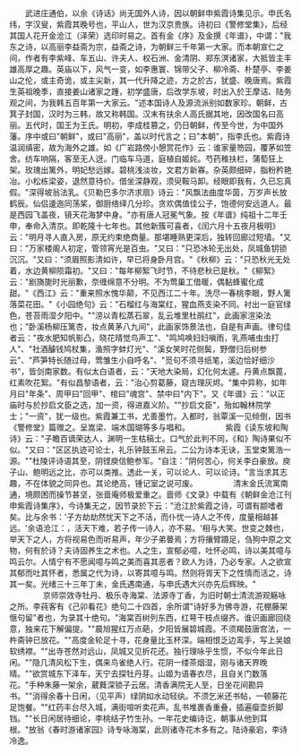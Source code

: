 <!-- { "loadSidebar": true } -->
　　武进庄通伯，以余《诗话》尚无国外人诗，因以朝鲜申紫霞诗集见示。申氏名纬，字汉叟，紫霞其晚号也，平山人，世为汉京贵族。诗初曰《警修堂集》，后经其国人花开金沧江（泽荣）选印时易之。首有金《序》及金撰《年谱》，中谓："我东之诗，以高丽李益斋为宗，益斋之诗，为朝鲜三千年第一大家。而本朝宣仁之间，作者有李紫峰、车五山、许夫人、权石洲、金清阴、郑东溟诸家，大抵皆主丰雄高厚之趣。英庙以下，风气一变，如李惠寰、锦带父子、柳冷斋、朴楚亭、李姜山之伦，或主奇诡，或主尖新，其一代升降之迹，方之於古，犹盛、晚唐焉。紫霞生英祖晚季，直接姜山诸家之踵，初学盛唐，后改学东坡，时出入於王摩诘、陆务观之间，为我韩五百年第一大家云。"述本国诗人及源流派别如数家珍。朝鲜，古箕子封国，汉时为三韩，故又称韩国。汉末有扶余人高氏据其地，因改国名曰高丽。五代时，国王为王氏。明初，李成桂篡之，仍日朝鲜，传至今世，为中国外藩。序中或曰"朝鲜"，或曰"高丽"，盖以时代言之；曰"本朝"，指李氏也。紫霞诗温润缜密，故为海外之雄。如《广岩路傍小憩赏花作》云：谁家量笏园，覆茅如笠舍。纺车响隔，客至无人迓。门临车马道，庭植自姬姹。芍药稚扶栏，蒲萄狂上架。玫瑰出篱外，明妃愁远嫁。碧桃浅淡妆，文君方新寡。杂英颇细碎，脂粉矜艳冶。小松栋梁姿，退然意待价。借坐深静观，须臾鞍马卸。经眼即我有，久已忘真假。"深得坡翁法乳。《贝勒巴多尔济求扇》诗云："风飘法曲度华茵，万岁声长放鹤辰。仙侣逶迤同荡桨，御厨络绎几分珍。贪欢偶值佳公子，饱德何安远道人。最是西园飞盖夜，镜天花海梦中身。"亦有唐人冠冕气象。按《年谱》纯祖十二年壬申，奉命入清京。即乾隆十七年也。其他新簇可喜者，《闰六月十五夜月极明》云："明月寻人直入房，原无约束绝商量。那堪睡熟更深后，独转回廊过短墙。"又曰："万家楼阁人初定，管领宵光是百虫。"又曰："只恐冰轮无出处，凤城鱼钥锁沉沉。"又曰："须眉照影清如许，早已将身卧月宫。"《秋柳》云："只恐秋光无处着，水边黄柳陨霜初。"又曰："每年柳絮飞时节，不待悲秋已是秋。"《柳絮》云："剧旖旎时光丽歉，奈缠绵意不分明。不为莺巢工借暖，偶黏蜂蜜化成甜。"《西江》云："重来照水愧华颠，不见西江二十年。洗尽一春桃李眼，野人篱落菜花田。"《小园绝句》云："石榴红与海棠红，猩血燕支染不同。衬出一庭官绿色，苍苔雨湿夕阳中。""涝以青松蒸石翠，乱云堆里杜鹃红"，此画家渲染法也；"卧溪杨柳压篱杏，妆点黄茅八九间"，此画家饰景法也，自是有声画。律句佳者云："夜水肥知帆影凸，晓花晴觉鸟声工"、"鸣鸠唤妇妇嗔雨，乳燕哺虫虫打人"、"社酒醵钱鸠杖集，渔照字蚌灯光"、"溪女笑时花侧鬓，野僧归后树参云"、"芦笋特长随过母，莺雏生小自呼名"、"觅句不须寻纸笔，溪边恰好细沙书"，皆剑南家数。有似太白语者，云："天地大染局，幻化何太遽。丹黄点飘蓖，红素吹花絮。"有似昌黎语者，云："治心剪葛藤，窥古理灰烬。"集中异称，如年月曰"年条"、周甲曰"回甲"、棺曰"魂宫"、禁中曰"内下"。又《年谱》云："以正庙时与於抄启文臣之选，加一资，得进嘉义阶。""抄启文臣"，殆如翰林院学士；"一资"，犹一级也。紫霞兼工书，尤善墨竹。入都时，翁覃溪一见倾倒，因书《警修堂》篇赠之。呈嵩梁、端木国瑚等多与唱和。
　　
　　紫霞《读东坡和陶诗》云："子瞻百谪荣达人，渊明一生枯稿士。口气於此判不同，《和》陶诗果似不似。"又曰："区区执迹可论士，礼乐钟鼓玉帛云。二公为诗本无诀，玉堂束篱浩一源。""杜陵评诗语其至，阴铿庾信鲍参军。"自注："阴何苦心，何关李白豪放。庾子山、鲍明远之比，亦可以类推。透此一关，可以论人、可以论诗。"言当求其志趣，不在体貌之同异也。其论绝高，锺记室之说可废。
　　
　　清末金氏流寓南通，境颇困而操节甚坚，张啬庵师极爱重之。啬师《文录》中载有《朝鲜金沧江刊申紫霞诗集序》，今诗集无之，因节录於下云："沧江於紫霞之诗，可谓有颛嗜者矣。比与余书：'子方劫劫然忧天下之不活，而仆忧一诗人之不传，度量相越甚远。'余语沧江：，活天下难，若子传一诗人，亦不易。'相与大笑。世变之棘也，举天下之人，方将视易色而听易声，年少子弟瞢焉；方将攘臂蹑足，刍狗中原之文物，何有於诗？夫诗固养生之术也。人之生，宣郁必噫，吐怀必鸣，诗以美其噫与鸣云尔。人情宁有不愿闻噫与鸣之美而喜其恶者？欧人为诗，乃必专家。人之欲宣其郁而吐其怀者，悉属之代为诗，以寄其噫与鸣。然则将胥天下之性情而活之，诗其一矣。光绪三十三年丁未，金氏遇南通，与申氏遇大兴亦先后辉映。"
　　
　　京师崇效寺牡丹、极乐寺海棠、法源寺丁香，为旧时朝士清流游观觞咏之所。李莼客有《己卯看花》绝句二十四首，余所谓"诗好多为佛寺游，花棚藤架惬句留"者也，为录其十绝句。"海棠百树列东西，红萼干枝点缀齐。谁识画廊回绕意，独来花下解偏提。""晨旭猩红万点葩，夕阳皆展碧城霞。不须羯鼓唐宫法，一杵斋钟已放花。""高度金轮足十寻，花身量比玉杯深。端相恨乏边鸾手，写上吴娘软绣襟。""出寺苍然对远山，凤城又见折花还。独行理咏乎生惯，不似今年此日闲。""隐几清风松下生，偶来鸟雀绝人行。花阴一缕茶烟湿，刚与诸天界晚晴。""欲赏城东下泽车，天宁去探牡丹芽。山姬为语春衣尽，且自关门数落花。"手种朱藤一架余，葳蕤深锁子云居。清香满院无人至，日坐花间勘异书。""消得余春十日闲，（见平声）绿阴如水动轻纨。不须乞米还书帖，一顿藤花足饱餐。""红药丰台尽入城，满街喧听卖花声。乱书堆裹香重叠，插遍瘿壶折脚铛。""长日闲居待细论，李桃结子竹生孙。一年花史编诗讫，朝事从他到耳根。"放翁《春时游诸家园》诗专咏海棠，此则诸寺花木多有之。陆诗豪宕，李诗冷逸。
　　

